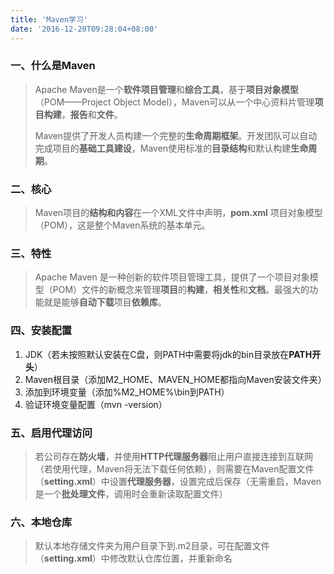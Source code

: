 ```yaml
---
title: 'Maven学习'
date: '2016-12-20T09:28:04+08:00'
---
```


### 一、什么是Maven

> Apache Maven是一个**软件项目管理**和**综合工具**，基于**项目对象模型**（POM——Project Object Model），Maven可以从一个中心资料片管理**项目构建**，**报告**和**文件**。
> 
> Maven提供了开发人员构建一个完整的**生命周期框架**。开发团队可以自动完成项目的**基础工具建设**，Maven使用标准的**目录结构**和默认构建**生命周期**。

### 二、核心

> Maven项目的**结构和内容**在一个XML文件中声明，**pom.xml** 项目对象模型（POM），这是整个Maven系统的基本单元。

### 三、特性

> Apache Maven 是一种创新的软件项目管理工具，提供了一个项目对象模型（POM）文件的新概念来管理**项目**的**构建**，**相关性**和**文档**。最强大的功能就是能够**自动下载**项目**依赖库**。

### 四、安装配置

 1. JDK（若未按照默认安装在C盘，则PATH中需要将jdk的bin目录放在**PATH开头**）
 2. Maven根目录（添加M2_HOME、MAVEN_HOME都指向Maven安装文件夹）
 3. 添加到环境变量（添加%M2_HOME%\bin到PATH）
 4. 验证环境变量配置（mvn -version）

### 五、启用代理访问

> 若公司存在**防火墙**，并使用**HTTP代理服务器**阻止用户直接连接到互联网（若使用代理，Maven将无法下载任何依赖），则需要在Maven配置文件（**setting.xml**）中设置**代理服务器**，设置完成后保存（无需重启，Maven是一个**批处理文件**，调用时会重新读取配置文件）

### 六、本地仓库

> 默认本地存储文件夹为用户目录下到.m2目录，可在配置文件（**setting.xml**）中修改默认仓库位置，并重新命名

		

